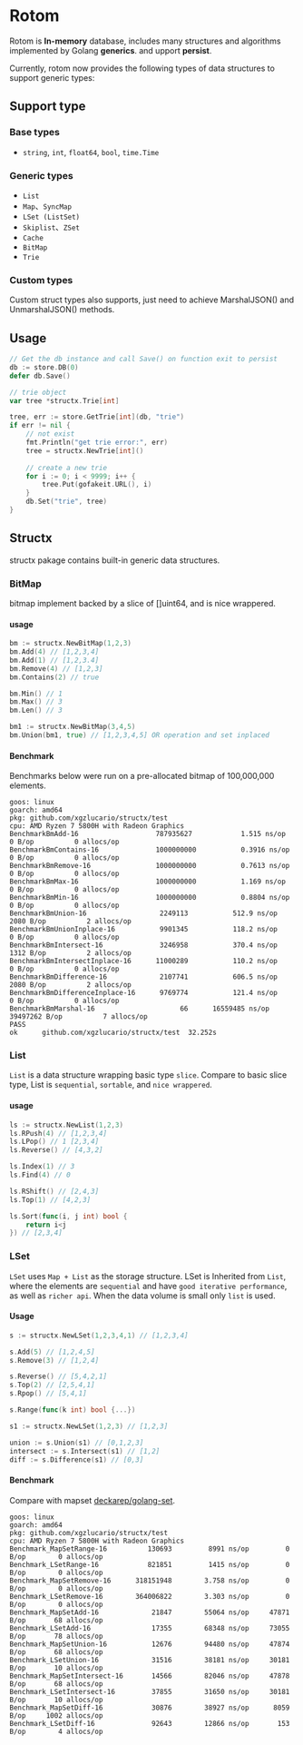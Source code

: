 # Rotom

Rotom is **In-memory** database, includes many structures and algorithms implemented by Golang **generics**. and upport **persist**.

Currently, rotom now provides the following types of data structures to support generic types:

## Support type
### Base types
- `string`, `int`, `float64`, `bool`, `time.Time` 

### Generic types
- `List`
- `Map`、`SyncMap`
- `LSet (ListSet)`
- `Skiplist`、`ZSet`
- `Cache`
- `BitMap`
- `Trie`

### Custom types
Custom struct types also supports, just need to achieve MarshalJSON() and UnmarshalJSON() methods.

## Usage
```go
// Get the db instance and call Save() on function exit to persist
db := store.DB(0)
defer db.Save()

// trie object
var tree *structx.Trie[int]

tree, err := store.GetTrie[int](db, "trie")
if err != nil {
	// not exist
	fmt.Println("get trie error:", err)
	tree = structx.NewTrie[int]()
	
	// create a new trie
	for i := 0; i < 9999; i++ {
		tree.Put(gofakeit.URL(), i)
	}
	db.Set("trie", tree)
}
```

## Structx
structx pakage contains built-in generic data structures.

### BitMap
bitmap implement backed by a slice of []uint64, and is nice wrappered.

#### usage

```go
bm := structx.NewBitMap(1,2,3)
bm.Add(4) // [1,2,3,4]
bm.Add(1) // [1,2,3.4]
bm.Remove(4) // [1,2,3]
bm.Contains(2) // true

bm.Min() // 1
bm.Max() // 3
bm.Len() // 3

bm1 := structx.NewBitMap(3,4,5)
bm.Union(bm1, true) // [1,2,3,4,5] OR operation and set inplaced
```

#### Benchmark

Benchmarks below were run on a pre-allocated bitmap of 100,000,000 elements.

```
goos: linux
goarch: amd64
pkg: github.com/xgzlucario/structx/test
cpu: AMD Ryzen 7 5800H with Radeon Graphics         
BenchmarkBmAdd-16                  	787935627	         1.515 ns/op	       0 B/op	       0 allocs/op
BenchmarkBmContains-16             	1000000000	         0.3916 ns/op	       0 B/op	       0 allocs/op
BenchmarkBmRemove-16               	1000000000	         0.7613 ns/op	       0 B/op	       0 allocs/op
BenchmarkBmMax-16                  	1000000000	         1.169 ns/op	       0 B/op	       0 allocs/op
BenchmarkBmMin-16                  	1000000000	         0.8804 ns/op	       0 B/op	       0 allocs/op
BenchmarkBmUnion-16                	 2249113	       512.9 ns/op	    2080 B/op	       2 allocs/op
BenchmarkBmUnionInplace-16         	 9901345	       118.2 ns/op	       0 B/op	       0 allocs/op
BenchmarkBmIntersect-16            	 3246958	       370.4 ns/op	    1312 B/op	       2 allocs/op
BenchmarkBmIntersectInplace-16     	11000289	       110.2 ns/op	       0 B/op	       0 allocs/op
BenchmarkBmDifference-16           	 2107741	       606.5 ns/op	    2080 B/op	       2 allocs/op
BenchmarkBmDifferenceInplace-16    	 9769774	       121.4 ns/op	       0 B/op	       0 allocs/op
BenchmarkBmMarshal-16              	      66	  16559485 ns/op	39497262 B/op	       7 allocs/op
PASS
ok  	github.com/xgzlucario/structx/test	32.252s
```

### List

`List` is a data structure wrapping basic type `slice`.  Compare to basic slice type, List is `sequential`, `sortable`, and `nice wrappered`.

#### usage

```go
ls := structx.NewList(1,2,3)
ls.RPush(4) // [1,2,3,4]
ls.LPop() // 1 [2,3,4]
ls.Reverse() // [4,3,2]

ls.Index(1) // 3
ls.Find(4) // 0

ls.RShift() // [2,4,3]
ls.Top(1) // [4,2,3]

ls.Sort(func(i, j int) bool {
	return i<j
}) // [2,3,4]
```

### LSet

`LSet` uses `Map + List` as the storage structure. LSet is Inherited from `List`, where the elements are `sequential` and have `good iterative performance`, as well as `richer api`. When the data volume is small only `list` is used.

#### Usage

```go
s := structx.NewLSet(1,2,3,4,1) // [1,2,3,4]

s.Add(5) // [1,2,4,5]
s.Remove(3) // [1,2,4]

s.Reverse() // [5,4,2,1]
s.Top(2) // [2,5,4,1]
s.Rpop() // [5,4,1]

s.Range(func(k int) bool {...})

s1 := structx.NewLSet(1,2,3) // [1,2,3]

union := s.Union(s1) // [0,1,2,3]
intersect := s.Intersect(s1) // [1,2]
diff := s.Difference(s1) // [0,3]
```

#### Benchmark

Compare with mapset [deckarep/golang-set](https://github.com/deckarep/golang-set).

```
goos: linux
goarch: amd64
pkg: github.com/xgzlucario/structx/test
cpu: AMD Ryzen 7 5800H with Radeon Graphics  
Benchmark_MapSetRange-16          130693	     8991 ns/op	        0 B/op	      0 allocs/op
Benchmark_LSetRange-16            821851	     1415 ns/op	        0 B/op	      0 allocs/op
Benchmark_MapSetRemove-16      318151948	    3.758 ns/op	        0 B/op	      0 allocs/op
Benchmark_LSetRemove-16        364006822	    3.303 ns/op	        0 B/op	      0 allocs/op
Benchmark_MapSetAdd-16         	   21847	    55064 ns/op	    47871 B/op	     68 allocs/op
Benchmark_LSetAdd-16               17355	    68348 ns/op	    73055 B/op	     78 allocs/op
Benchmark_MapSetUnion-16           12676	    94480 ns/op	    47874 B/op	     68 allocs/op
Benchmark_LSetUnion-16             31516	    38181 ns/op	    30181 B/op	     10 allocs/op
Benchmark_MapSetIntersect-16       14566	    82046 ns/op	    47878 B/op	     68 allocs/op
Benchmark_LSetIntersect-16         37855	    31650 ns/op	    30181 B/op	     10 allocs/op
Benchmark_MapSetDiff-16            30876	    38927 ns/op	     8059 B/op	   1002 allocs/op
Benchmark_LSetDiff-16          	   92643	    12866 ns/op	      153 B/op	      4 allocs/op
```

